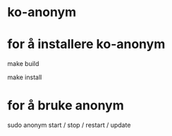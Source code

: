 # ko-anonym

# for å installere ko-anonym
make build

make install

# for å bruke anonym

sudo anonym start / stop / restart / update

